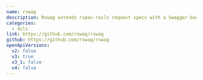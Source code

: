 ```yaml
---
name: rswag
description: Rswag extends rspec-rails request specs with a Swagger-based DSL for describing and testing API operations.
categories:
  - dsls
link: https://github.com/rswag/rswag
github: https://github.com/rswag/rswag
openApiVersions:
  v2: false
  v3: true
  v3_1: false
  v4: false
---
```

